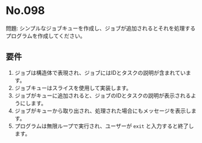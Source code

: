 # No.098

問題: シンプルなジョブキューを作成し、ジョブが追加されるとそれを処理するプログラムを作成してください。

## 要件

1. ジョブは構造体で表現され、ジョブにはIDとタスクの説明が含まれています。
1. ジョブキューはスライスを使用して実装します。
1. ジョブがキューに追加されると、ジョブのIDとタスクの説明が表示されるようにします。
1. ジョブがキューから取り出され、処理された場合にもメッセージを表示します。
1. プログラムは無限ループで実行され、ユーザーが `exit` と入力すると終了します。

